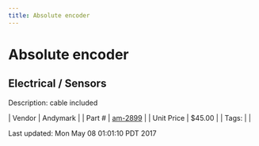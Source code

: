 ```yaml
---
title: Absolute encoder
---
```


# Absolute encoder
## Electrical / Sensors
Description: 	cable included 

| Vendor | Andymark | 
| Part # | [am-2899](http://www.andymark.com/product-p/am-2899.htm) | 
| Unit Price | $45.00 | 
| Tags: |  | 

Last updated: Mon May 08 01:01:10 PDT 2017